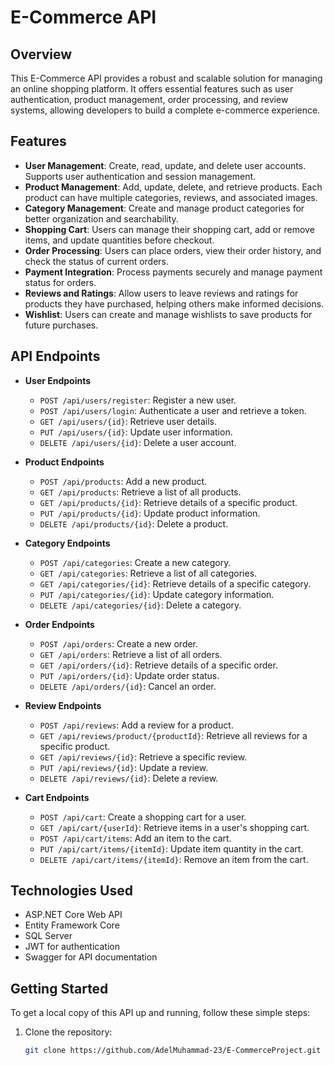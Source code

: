 # E-Commerce API

## Overview

This E-Commerce API provides a robust and scalable solution for managing an online shopping platform. It offers essential features such as user authentication, product management, order processing, and review systems, allowing developers to build a complete e-commerce experience.

## Features

- **User Management**: Create, read, update, and delete user accounts. Supports user authentication and session management.
- **Product Management**: Add, update, delete, and retrieve products. Each product can have multiple categories, reviews, and associated images.
- **Category Management**: Create and manage product categories for better organization and searchability.
- **Shopping Cart**: Users can manage their shopping cart, add or remove items, and update quantities before checkout.
- **Order Processing**: Users can place orders, view their order history, and check the status of current orders.
- **Payment Integration**: Process payments securely and manage payment status for orders.
- **Reviews and Ratings**: Allow users to leave reviews and ratings for products they have purchased, helping others make informed decisions.
- **Wishlist**: Users can create and manage wishlists to save products for future purchases.

## API Endpoints

- **User Endpoints**
  - `POST /api/users/register`: Register a new user.
  - `POST /api/users/login`: Authenticate a user and retrieve a token.
  - `GET /api/users/{id}`: Retrieve user details.
  - `PUT /api/users/{id}`: Update user information.
  - `DELETE /api/users/{id}`: Delete a user account.

- **Product Endpoints**
  - `POST /api/products`: Add a new product.
  - `GET /api/products`: Retrieve a list of all products.
  - `GET /api/products/{id}`: Retrieve details of a specific product.
  - `PUT /api/products/{id}`: Update product information.
  - `DELETE /api/products/{id}`: Delete a product.

- **Category Endpoints**
  - `POST /api/categories`: Create a new category.
  - `GET /api/categories`: Retrieve a list of all categories.
  - `GET /api/categories/{id}`: Retrieve details of a specific category.
  - `PUT /api/categories/{id}`: Update category information.
  - `DELETE /api/categories/{id}`: Delete a category.

- **Order Endpoints**
  - `POST /api/orders`: Create a new order.
  - `GET /api/orders`: Retrieve a list of all orders.
  - `GET /api/orders/{id}`: Retrieve details of a specific order.
  - `PUT /api/orders/{id}`: Update order status.
  - `DELETE /api/orders/{id}`: Cancel an order.

- **Review Endpoints**
  - `POST /api/reviews`: Add a review for a product.
  - `GET /api/reviews/product/{productId}`: Retrieve all reviews for a specific product.
  - `GET /api/reviews/{id}`: Retrieve a specific review.
  - `PUT /api/reviews/{id}`: Update a review.
  - `DELETE /api/reviews/{id}`: Delete a review.

- **Cart Endpoints**
  - `POST /api/cart`: Create a shopping cart for a user.
  - `GET /api/cart/{userId}`: Retrieve items in a user's shopping cart.
  - `POST /api/cart/items`: Add an item to the cart.
  - `PUT /api/cart/items/{itemId}`: Update item quantity in the cart.
  - `DELETE /api/cart/items/{itemId}`: Remove an item from the cart.

## Technologies Used

- ASP.NET Core Web API
- Entity Framework Core
- SQL Server
- JWT for authentication
- Swagger for API documentation

## Getting Started

To get a local copy of this API up and running, follow these simple steps:

1. Clone the repository:
   ```bash
   git clone https://github.com/AdelMuhammad-23/E-CommerceProject.git

